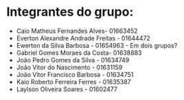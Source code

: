 # Integrantes do grupo:

* Caio Matheus Fernandes Alves- 01663452
* Everton Alexandre Andrade Freitas - 01644472
* Ewerton da Silva Barbosa - 01654963 - Em dois grupos?
* Gabriel Gomes Moraes da Costa- 01638883
* João Pedro Gomes da Silva - 01634749
* João Vitor do Nascimento - 01631159
* João Vitor Francisco Barbosa - 01634751
* Kaio Roberto Ferreira Ferres - 01635387
* Laylson Oliveira Soares - 01602477
